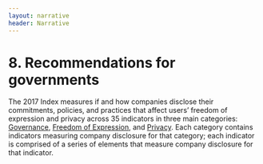 ```yaml
---
layout: narrative
header: Narrative
---
```


# 8. Recommendations for governments

The 2017 Index measures if and how companies disclose their commitments, policies, and practices that affect users’ freedom of expression and privacy across 35 indicators in three main categories: [Governance](http://google.com), [Freedom of Expression](), and [Privacy](). Each category contains indicators measuring company disclosure for that category; each indicator is comprised of a series of elements that measure company disclosure for that indicator.